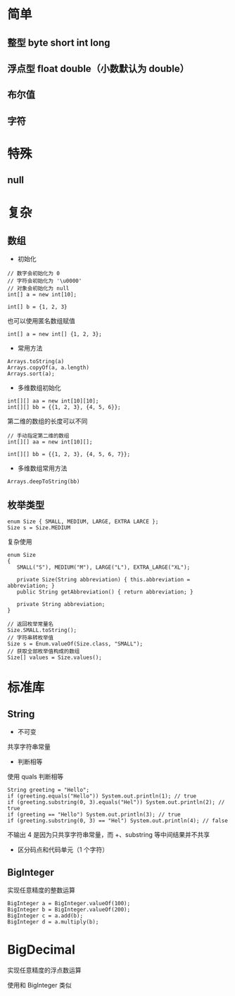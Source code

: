 # 简单

## 整型 byte short int long
## 浮点型 float double（小数默认为 double）
## 布尔值
## 字符

# 特殊

## null

# 复杂

## 数组

- 初始化

```
// 数字会初始化为 0
// 字符会初始化为 '\u0000'
// 对象会初始化为 null
int[] a = new int[10];

int[] b = {1, 2, 3}
```

也可以使用匿名数组赋值

```
int[] a = new int[] {1, 2, 3};
```

- 常用方法

```
Arrays.toString(a)
Arrays.copyOf(a, a.length)
Arrays.sort(a);
```

- 多维数组初始化

```
int[][] aa = new int[10][10];
int[][] bb = {{1, 2, 3}, {4, 5, 6}};
```

第二维的数组的长度可以不同

```
// 手动指定第二维的数组
int[][] aa = new int[10][];

int[][] bb = {{1, 2, 3}, {4, 5, 6, 7}};
```

- 多维数组常用方法

```
Arrays.deepToString(bb)
```

## 枚举类型

```
enum Size { SMALL, MEDIUM, LARGE, EXTRA LARCE };
Size s = Size.MEDIUM
```

复杂使用

```
enum Size
{
   SMALL("S"), MEDIUM("M"), LARGE("L"), EXTRA_LARGE("XL");

   private Size(String abbreviation) { this.abbreviation = abbreviation; }
   public String getAbbreviation() { return abbreviation; }

   private String abbreviation;
}

// 返回枚举常量名
Size.SMALL.toString();
// 字符串转枚举值
Size s = Enum.valueOf(Size.class, "SMALL");
// 获取全部枚举值构成的数组
Size[] values = Size.values();
```

# 标准库

## String

- 不可变

共享字符串常量

- 判断相等

使用 quals 判断相等

```
String greeting = "Hello";
if (greeting.equals("Hello")) System.out.println(1); // true
if (greeting.substring(0, 3).equals("Hel")) System.out.println(2); // true
if (greeting == "Hello") System.out.println(3); // true
if (greeting.substring(0, 3) == "Hel") System.out.println(4); // false
```

不输出 4 是因为只共享字符串常量，而 +、substring 等中间结果并不共享

- 区分码点和代码单元（1 个字符）

## BigInteger

实现任意精度的整数运算

```
BigInteger a = BigInteger.valueOf(100);
BigInteger b = BigInteger.valueOf(200);
BigInteger c = a.add(b);
BigInteger d = a.multiply(b);
```

# BigDecimal

实现任意精度的浮点数运算

使用和 BigInteger 类似
